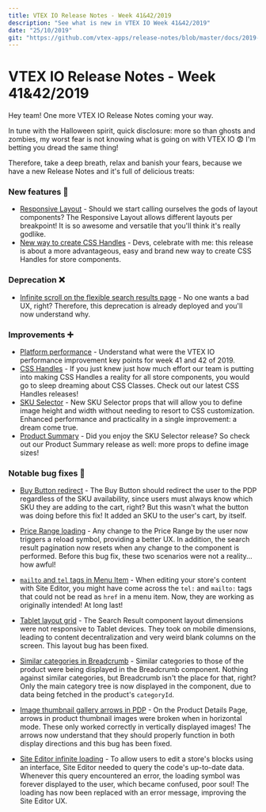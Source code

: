 ```yaml
---
title: VTEX IO Release Notes - Week 41&42/2019
description: "See what is new in VTEX IO Week 41&42/2019"
date: "25/10/2019"
git: "https://github.com/vtex-apps/release-notes/blob/master/docs/2019-week-41-42/README.md"
---
```


# VTEX IO Release Notes - Week 41&42/2019

Hey team! One more VTEX IO Release Notes coming your way.

In tune with the Halloween spirit, quick disclosure: more so than ghosts and zombies, my worst fear is not knowing what is going on with VTEX IO 😨 I'm betting you dread the same thing!

Therefore, take a deep breath, relax and banish your fears, because we have a new Release Notes and it's full of delicious treats:

### New features :rocket:

- [Responsive Layout](https://vtex.io/docs/releases/2019-week-41-42/responsive-layout) - Should we start calling ourselves the gods of layout components? The Responsive Layout allows different layouts per breakpoint! It is so awesome and versatile that you'll think it's really godlike.
- [New way to create CSS Handles](https://vtex.io/docs/releases/2019-week-41-42/css-handles-component-development) - Devs, celebrate with me: this release is about a more advantageous, easy and brand new way to create CSS Handles for store components.

### Deprecation ❌

- [Infinite scroll on the flexible search results page](https://vtex.io/docs/releases/2019-week-41-42/infinite-scroll-on-flexible-search-result-page) - No one wants a bad UX, right? Therefore, this deprecation is already deployed and you'll now understand why.

### Improvements :heavy_plus_sign:

- [Platform performance](https://vtex.io/docs/releases/2019-week-41-42/platform-performance) - Understand what were the VTEX IO performance improvement key points for week 41 and 42 of 2019.
- [CSS Handles](https://vtex.io/docs/releases/2019-week-41-42/css-handles) - If you just knew just how much effort our team is putting into making CSS Handles a reality for all store components, you would go to sleep dreaming about CSS Classes. Check out our latest CSS Handles releases!
- [SKU Selector](https://vtex.io/docs/releases/2019-week-41-42/sku-selector) - New SKU Selector props that will allow you to define image height and width without needing to resort to CSS customization. Enhanced performance and practicality in a single improvement: a dream come true.
- [Product Summary](https://vtex.io/docs/releases/2019-week-41-42/product-summary) - Did you enjoy the SKU Selector release? So check out our Product Summary release as well: more props to define image sizes!

### Notable bug fixes :bug:

- [Buy Button redirect](https://github.com/vtex-apps/product-summary/pull/192) - The Buy Button should redirect the user to the PDP regardless of the SKU availability, since users must always know which SKU they are adding to the cart, right? But this wasn't what the button was doing before this fix! It added an SKU to the user's cart, by itself.

- [Price Range loading](https://github.com/vtex-apps/search-result/pull/253) - Any change to the Price Range by the user now triggers a reload symbol, providing a better UX. In addition, the search result pagination now resets when any change to the component is performed. Before this bug fix, these two scenarios were not a reality... how awful!

- [`mailto` and `tel` tags in Menu Item]() - When editing your store's content with Site Editor, you might have come across the `tel:` and `mailto:` tags that could not be read as `href` in a menu item. Now, they are working as originally intended! At long last!

- [Tablet layout grid](https://github.com/vtex-apps/search-result/pull/255) - The Search Result component layout dimensions were not responsive to Tablet devices. They took on mobile dimensions, leading to content decentralization and very weird blank columns on the screen. This layout bug has been fixed.

- [Similar categories in Breadcrumb](https://github.com/vtex-apps/search-graphql/pull/12) - Similar categories to those of the product were being displayed in the Breadcrumb component. Nothing against similar categories, but Breadcrumb isn't the place for that, right? Only the main category tree is now displayed in the component, due to data being fetched in the product's `categoryId`.

- [Image thumbnail gallery arrows in PDP](https://github.com/vtex-apps/store-components/pull/604) - On the Product Details Page, arrows in product thumbnail images were broken when in horizontal mode. These only worked correctly in vertically displayed images! The arrows now understand that they should properly function in both display directions and this bug has been fixed.

- [Site Editor infinite loading](https://github.com/vtex-apps/admin-pages/pull/292) - To allow users to edit a store's blocks using an interface, Site Editor needed to query the code's up-to-date data. Whenever this query encountered an error, the loading symbol was forever displayed to the user, which became confused, poor soul! The loading has now been replaced with an error message, improving the Site Editor UX.
